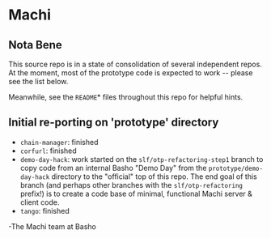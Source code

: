 # Machi

## Nota Bene

This source repo is in a state of consolidation of several
independent repos.  At the moment, most of the prototype code is
expected to work -- please see the list below.

Meanwhile, see the `README`* files throughout this repo
for helpful hints.

## Initial re-porting on 'prototype' directory

* `chain-manager`: finished
* `corfurl`: finished
* `demo-day-hack`: work started on the `slf/otp-refactoring-step1` branch
  to copy code from an internal Basho "Demo Day" from the `prototype/demo-day-hack`
  directory to the "official" top of this repo.  The end goal of this branch
  (and perhaps other branches with the `slf/otp-refactoring` prefix!) is
  to create a code base of minimal, functional Machi server & client code.
* `tango`: finished

-The Machi team at Basho
